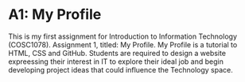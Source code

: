 # A1: My Profile
 This is my first assignment for Introduction to Information Technology (COSC1078). 
 Assignment 1, titled: My Profile.
  My Profile is a tutorial to HTML, CSS and GitHub. Students are required to design a website expreessing their interest in IT to explore their ideal job     and begin developing project ideas that could influence the Technology space. 
